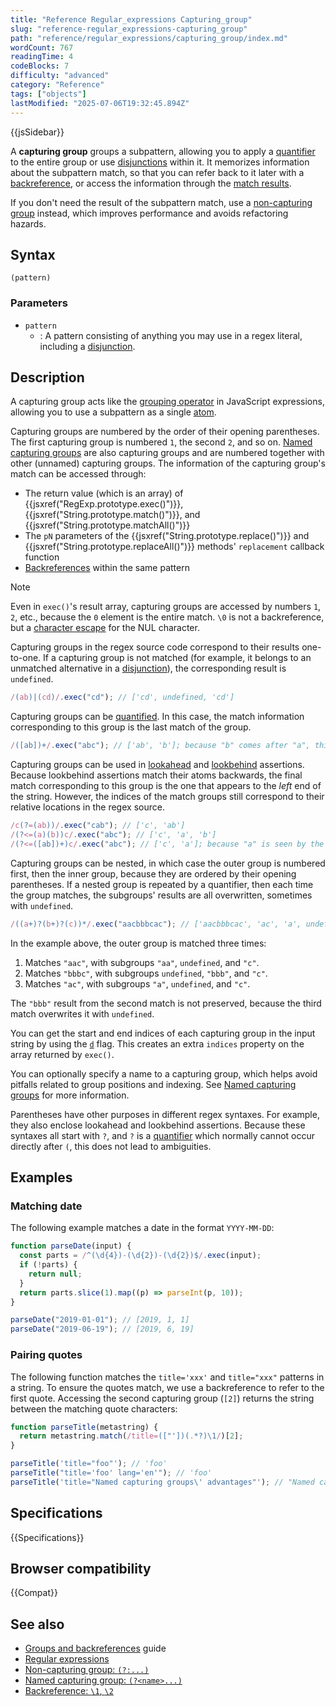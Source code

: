 ```yaml
---
title: "Reference Regular_expressions Capturing_group"
slug: "reference-regular_expressions-capturing_group"
path: "reference/regular_expressions/capturing_group/index.md"
wordCount: 767
readingTime: 4
codeBlocks: 7
difficulty: "advanced"
category: "Reference"
tags: ["objects"]
lastModified: "2025-07-06T19:32:45.894Z"
---
```



{{jsSidebar}}

A **capturing group** groups a subpattern, allowing you to apply a [quantifier](/en-US/docs/Web/JavaScript/Reference/Regular_expressions/Quantifier) to the entire group or use [disjunctions](/en-US/docs/Web/JavaScript/Reference/Regular_expressions/Disjunction) within it. It memorizes information about the subpattern match, so that you can refer back to it later with a [backreference](/en-US/docs/Web/JavaScript/Reference/Regular_expressions/Backreference), or access the information through the [match results](/en-US/docs/Web/JavaScript/Reference/Global_Objects/RegExp/exec#return_value).

If you don't need the result of the subpattern match, use a [non-capturing group](/en-US/docs/Web/JavaScript/Reference/Regular_expressions/Non-capturing_group) instead, which improves performance and avoids refactoring hazards.

## Syntax

```regex
(pattern)
```

### Parameters

- `pattern`
  - : A pattern consisting of anything you may use in a regex literal, including a [disjunction](/en-US/docs/Web/JavaScript/Reference/Regular_expressions/Disjunction).

## Description

A capturing group acts like the [grouping operator](/en-US/docs/Web/JavaScript/Reference/Operators/Grouping) in JavaScript expressions, allowing you to use a subpattern as a single [atom](/en-US/docs/Web/JavaScript/Reference/Regular_expressions#atoms).

Capturing groups are numbered by the order of their opening parentheses. The first capturing group is numbered `1`, the second `2`, and so on. [Named capturing groups](/en-US/docs/Web/JavaScript/Reference/Regular_expressions/Named_capturing_group) are also capturing groups and are numbered together with other (unnamed) capturing groups. The information of the capturing group's match can be accessed through:

- The return value (which is an array) of {{jsxref("RegExp.prototype.exec()")}}, {{jsxref("String.prototype.match()")}}, and {{jsxref("String.prototype.matchAll()")}}
- The `pN` parameters of the {{jsxref("String.prototype.replace()")}} and {{jsxref("String.prototype.replaceAll()")}} methods' `replacement` callback function
- [Backreferences](/en-US/docs/Web/JavaScript/Reference/Regular_expressions/Backreference) within the same pattern

> [!NOTE]
> Even in `exec()`'s result array, capturing groups are accessed by numbers `1`, `2`, etc., because the `0` element is the entire match. `\0` is not a backreference, but a [character escape](/en-US/docs/Web/JavaScript/Reference/Regular_expressions/Character_escape) for the NUL character.

Capturing groups in the regex source code correspond to their results one-to-one. If a capturing group is not matched (for example, it belongs to an unmatched alternative in a [disjunction](/en-US/docs/Web/JavaScript/Reference/Regular_expressions/Disjunction)), the corresponding result is `undefined`.

```js
/(ab)|(cd)/.exec("cd"); // ['cd', undefined, 'cd']
```

Capturing groups can be [quantified](/en-US/docs/Web/JavaScript/Reference/Regular_expressions/Quantifier). In this case, the match information corresponding to this group is the last match of the group.

```js
/([ab])+/.exec("abc"); // ['ab', 'b']; because "b" comes after "a", this result overwrites the previous one
```

Capturing groups can be used in [lookahead](/en-US/docs/Web/JavaScript/Reference/Regular_expressions/Lookahead_assertion) and [lookbehind](/en-US/docs/Web/JavaScript/Reference/Regular_expressions/Lookbehind_assertion) assertions. Because lookbehind assertions match their atoms backwards, the final match corresponding to this group is the one that appears to the _left_ end of the string. However, the indices of the match groups still correspond to their relative locations in the regex source.

```js
/c(?=(ab))/.exec("cab"); // ['c', 'ab']
/(?<=(a)(b))c/.exec("abc"); // ['c', 'a', 'b']
/(?<=([ab])+)c/.exec("abc"); // ['c', 'a']; because "a" is seen by the lookbehind after the lookbehind has seen "b"
```

Capturing groups can be nested, in which case the outer group is numbered first, then the inner group, because they are ordered by their opening parentheses. If a nested group is repeated by a quantifier, then each time the group matches, the subgroups' results are all overwritten, sometimes with `undefined`.

```js
/((a+)?(b+)?(c))*/.exec("aacbbbcac"); // ['aacbbbcac', 'ac', 'a', undefined, 'c']
```

In the example above, the outer group is matched three times:

1. Matches `"aac"`, with subgroups `"aa"`, `undefined`, and `"c"`.
2. Matches `"bbbc"`, with subgroups `undefined`, `"bbb"`, and `"c"`.
3. Matches `"ac"`, with subgroups `"a"`, `undefined`, and `"c"`.

The `"bbb"` result from the second match is not preserved, because the third match overwrites it with `undefined`.

You can get the start and end indices of each capturing group in the input string by using the [`d`](/en-US/docs/Web/JavaScript/Reference/Global_Objects/RegExp/hasIndices) flag. This creates an extra `indices` property on the array returned by `exec()`.

You can optionally specify a name to a capturing group, which helps avoid pitfalls related to group positions and indexing. See [Named capturing groups](/en-US/docs/Web/JavaScript/Reference/Regular_expressions/Named_capturing_group) for more information.

Parentheses have other purposes in different regex syntaxes. For example, they also enclose lookahead and lookbehind assertions. Because these syntaxes all start with `?`, and `?` is a [quantifier](/en-US/docs/Web/JavaScript/Reference/Regular_expressions/Quantifier) which normally cannot occur directly after `(`, this does not lead to ambiguities.

## Examples

### Matching date

The following example matches a date in the format `YYYY-MM-DD`:

```js
function parseDate(input) {
  const parts = /^(\d{4})-(\d{2})-(\d{2})$/.exec(input);
  if (!parts) {
    return null;
  }
  return parts.slice(1).map((p) => parseInt(p, 10));
}

parseDate("2019-01-01"); // [2019, 1, 1]
parseDate("2019-06-19"); // [2019, 6, 19]
```

### Pairing quotes

The following function matches the `title='xxx'` and `title="xxx"` patterns in a string. To ensure the quotes match, we use a backreference to refer to the first quote. Accessing the second capturing group (`[2]`) returns the string between the matching quote characters:

```js
function parseTitle(metastring) {
  return metastring.match(/title=(["'])(.*?)\1/)[2];
}

parseTitle('title="foo"'); // 'foo'
parseTitle("title='foo' lang='en'"); // 'foo'
parseTitle('title="Named capturing groups\' advantages"'); // "Named capturing groups' advantages"
```

## Specifications

{{Specifications}}

## Browser compatibility

{{Compat}}

## See also

- [Groups and backreferences](/en-US/docs/Web/JavaScript/Guide/Regular_expressions/Groups_and_backreferences) guide
- [Regular expressions](/en-US/docs/Web/JavaScript/Reference/Regular_expressions)
- [Non-capturing group: `(?:...)`](/en-US/docs/Web/JavaScript/Reference/Regular_expressions/Non-capturing_group)
- [Named capturing group: `(?<name>...)`](/en-US/docs/Web/JavaScript/Reference/Regular_expressions/Named_capturing_group)
- [Backreference: `\1`, `\2`](/en-US/docs/Web/JavaScript/Reference/Regular_expressions/Backreference)
